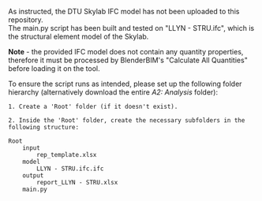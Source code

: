 As instructed, the DTU Skylab IFC model has not been uploaded to this repository.  
The main.py script has been built and tested on "LLYN - STRU.ifc", which is the structural element model of the Skylab.  

**Note** - the provided IFC model does not contain any quantity properties, therefore it must be processed by BlenderBIM's "Calculate All Quantities" before loading it on the tool. 

To ensure the script runs as intended, please set up the following folder hierarchy (alternatively download the entire *A2: Analysis* folder):

    1. Create a 'Root' folder (if it doesn't exist).
    
    2. Inside the 'Root' folder, create the necessary subfolders in the following structure:
    
    Root
        input
            rep_template.xlsx
        model
            LLYN - STRU.ifc.ifc
        output
            report_LLYN - STRU.xlsx
        main.py
